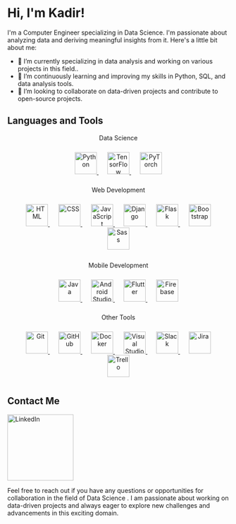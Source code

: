 # Hi, I'm Kadir!

I'm a Computer Engineer specializing in Data Science. I'm passionate about analyzing data and deriving meaningful insights from it. Here's a little bit about me:

- 🔭 I’m currently specializing in data analysis and working on various projects in this field..
- 🌱 I’m continuously learning and improving my skills in Python, SQL, and data analysis tools.
- 👯 I’m looking to collaborate on data-driven projects and contribute to open-source projects.

## Languages and Tools

<div align="center">Data Science</div>

<p align="center" style="padding: 10px;">
  <a href="https://www.python.org/" style="padding: 10;">
    <img src="https://www.vectorlogo.zone/logos/python/python-icon.svg" alt="Python" width="50" height="50"/>
  </a>
  <a href="https://www.tensorflow.org/" style="padding: 10px;">
    <img src="https://www.vectorlogo.zone/logos/tensorflow/tensorflow-icon.svg" alt="TensorFlow" width="50" height="50"/>
  </a>
  <a href="https://pytorch.org/" style="padding: 10px;">
    <img src="https://www.vectorlogo.zone/logos/pytorch/pytorch-icon.svg" alt="PyTorch" width="50" height="50"/>
  </a>
</p>

<div align="center">Web Development</div>

<p align="center" style="padding: 10px;">
  <a href="https://developer.mozilla.org/en-US/docs/Web/HTML" style="padding: 10px;">
    <img src="https://www.vectorlogo.zone/logos/w3_html5/w3_html5-icon.svg" alt="HTML" width="50" height="50"/>
  </a>
  <a href="https://developer.mozilla.org/en-US/docs/Web/CSS" style="padding: 10px;">
    <img src="https://www.vectorlogo.zone/logos/w3_css/w3_css-icon.svg" alt="CSS" width="50" height="50"/>
  </a>
  <a href="https://www.javascript.com/" style="padding: 10px;">
    <img src="https://www.vectorlogo.zone/logos/javascript/javascript-icon.svg" alt="JavaScript" width="50" height="50"/>
  </a>
  <a href="https://www.djangoproject.com/" style="padding: 10px;">
    <img src="https://www.vectorlogo.zone/logos/djangoproject/djangoproject-icon.svg" alt="Django" width="50" height="50"/>
  </a>
  <a href="https://flask.palletsprojects.com/" style="padding: 10px;">
    <img src="https://www.vectorlogo.zone/logos/pocoo_flask/pocoo_flask-icon.svg" alt="Flask" width="50" height="50"/>
  </a>
  <a href="https://getbootstrap.com/" style="padding: 10px;">
    <img src="https://www.vectorlogo.zone/logos/getbootstrap/getbootstrap-icon.svg" alt="Bootstrap" width="50" height="50"/>
  </a>
  <a href="https://sass-lang.com/" style="padding: 10px;">
    <img src="https://www.vectorlogo.zone/logos/sass-lang/sass-lang-icon.svg" alt="Sass" width="50" height="50"/>
  </a>
</p>

<div align="center">Mobile Development</div>

<p align="center" style="padding: 10px;">
  <a href="https://www.java.com/" style="padding: 10px;">
    <img src="https://www.vectorlogo.zone/logos/java/java-icon.svg" alt="Java" width="50" height="50"/>
  </a>
  <a href="https://developer.android.com/studio" style="padding: 10px;">
    <img src="https://www.vectorlogo.zone/logos/android/android-icon.svg" alt="Android Studio" width="50" height="50"/>
  </a>
  <a href="https://flutter.dev/" style="padding: 10px;">
    <img src="https://www.vectorlogo.zone/logos/flutterio/flutterio-icon.svg" alt="Flutter" width="50" height="50"/>
  </a>
  <a href="https://firebase.google.com/" style="padding: 10px;">
    <img src="https://www.vectorlogo.zone/logos/firebase/firebase-icon.svg" alt="Firebase" width="50" height="50"/>
  </a>
</p>

<div align="center">Other Tools</div>

<p align="center" style="padding: 10px;">
  <a href="https://git-scm.com/" style="padding: 10px;">
    <img src="https://www.vectorlogo.zone/logos/git-scm/git-scm-icon.svg" alt="Git" width="50" height="50"/>
  </a>
  <a href="https://github.com/" style="padding: 10px;">
    <img src="https://www.vectorlogo.zone/logos/github/github-icon.svg" alt="GitHub" width="50" height="50"/>
  </a>
  <a href="https://www.docker.com/" style="padding: 10px;">
    <img src="https://www.vectorlogo.zone/logos/docker/docker-icon.svg" alt="Docker" width="50" height="50"/>
  </a>
  <a href="https://code.visualstudio.com/" style="padding: 10px;">
    <img src="https://www.vectorlogo.zone/logos/visualstudio_code/visualstudio_code-icon.svg" alt="Visual Studio Code" width="50" height="50"/>
  </a>
  <a href="https://slack.com/" style="padding: 10px;">
    <img src="https://www.vectorlogo.zone/logos/slack/slack-icon.svg" alt="Slack" width="50" height="50"/>
  </a>
  <a href="https://www.atlassian.com/software/jira" style="padding: 10px;">
    <img src="https://www.vectorlogo.zone/logos/atlassian_jira/atlassian_jira-icon.svg" alt="Jira" width="50" height="50"/>
  </a>
  <a href="https://trello.com/" style="padding: 10px;">
    <img src="https://www.vectorlogo.zone/logos/trello/trello-icon.svg" alt="Trello" width="50" height="50"/>
  </a>
</p>

## Contact Me

<a href="https://www.linkedin.com/in/kadir-kesimal/"><img src="https://img.shields.io/badge/-LinkedIn-0077B5?style=flat-square&logo=linkedin&logoColor=white" alt="LinkedIn" width="150px"></a>

Feel free to reach out if you have any questions or opportunities for collaboration in the field of Data Science . I am passionate about working on data-driven projects and always eager to explore new challenges and advancements in this exciting domain.
